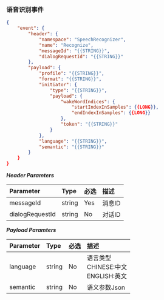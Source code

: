### 语音识别事件
```json
{
    "event": {
        "header": {
            "namespace": "SpeechRecognizer",
            "name": "Recognize",
            "messageId": "{{STRING}}",
            "dialogRequestId": "{{STRING}}"
        },
        "payload": {
            "profile": "{{STRING}}",
            "format": "{{STRING}}",
            "initiator": {
                "type": "{{STRING}}",
                "payload": {
                    "wakeWordIndices": {
                        "startIndexInSamples": {{LONG}},
                        "endIndexInSamples": {{LONG}}
                    },
                    "token": "{{STRING}}"   
                }
            },
			"language": "{{STRING}}",
			"semantic": "{{STRING}}"
        }
    }
}
```

***Header Paramters***

|	Parameter			|	Type		|	必选	|	描述							|
|	:-------------------	|	:--------	|	:-----	|	:-----------------------------	|
|	messageId			|	string	|	Yes	|	消息ID						|
|	dialogRequestId	|	string	|	No	|	对话ID						|

***Payload Paramters***

|	Parameter					|	Type		|	必选	|	描述					|
|	:---------------------------	|	:--------	|	:-----	|	:--------------------	|
|	language					|	string	|	No	|	语言类型<br>CHINESE:中文<br>ENGLISH:英文	|
|	semantic					|	string	|	No	|	语义参数Json		|